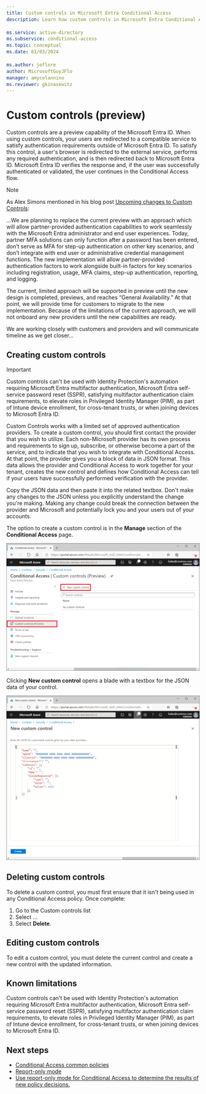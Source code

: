 ```yaml
---
title: Custom controls in Microsoft Entra Conditional Access
description: Learn how custom controls in Microsoft Entra Conditional Access work.

ms.service: active-directory
ms.subservice: conditional-access
ms.topic: conceptual
ms.date: 01/03/2024

ms.author: joflore
author: MicrosoftGuyJFlo
manager: amycolannino
ms.reviewer: gkinasewitz
---
```

# Custom controls (preview)

Custom controls are a preview capability of the Microsoft Entra ID. When using custom controls, your users are redirected to a compatible service to satisfy authentication requirements outside of Microsoft Entra ID. To satisfy this control, a user's browser is redirected to the external service, performs any required authentication, and is then redirected back to Microsoft Entra ID. Microsoft Entra ID verifies the response and, if the user was successfully authenticated or validated, the user continues in the Conditional Access flow.

> [!NOTE]
> As Alex Simons mentioned in his blog post [Upcoming changes to Custom Controls](https://techcommunity.microsoft.com/t5/microsoft-entra-azure-ad-blog/upcoming-changes-to-custom-controls/ba-p/1144696):
>
> ...We are planning to replace the current preview with an approach which will allow partner-provided authentication capabilities to work seamlessly with the Microsoft Entra administrator and end user experiences. Today, partner MFA solutions can only function after a password has been entered, don’t serve as MFA for step-up authentication on other key scenarios, and don’t integrate with end user or administrative credential management functions. The new implementation will allow partner-provided authentication factors to work alongside built-in factors for key scenarios including registration, usage, MFA claims, step-up authentication, reporting, and logging.
>
> The current, limited approach will be supported in preview until the new design is completed, previews, and reaches “General Availability.” At that point, we will provide time for customers to migrate to the new implementation. Because of the limitations of the current approach, we will not onboard any new providers until the new capabilities are ready.
>
> We are working closely with customers and providers and will communicate timeline as we get closer...

## Creating custom controls

> [!IMPORTANT]
> Custom controls can't be used with Identity Protection's automation requiring Microsoft Entra multifactor authentication, Microsoft Entra self-service password reset (SSPR), satisfying multifactor authentication claim requirements, to elevate roles in Privileged Identity Manager (PIM), as part of Intune device enrollment, for cross-tenant trusts, or when joining devices to Microsoft Entra ID.

Custom Controls works with a limited set of approved authentication providers. To create a custom control, you should first contact the provider that you wish to utilize. Each non-Microsoft provider has its own process and requirements to sign up, subscribe, or otherwise become a part of the service, and to indicate that you wish to integrate with Conditional Access. At that point, the provider gives you a block of data in JSON format. This data allows the provider and Conditional Access to work together for your tenant, creates the new control and defines how Conditional Access can tell if your users have successfully performed verification with the provider.

Copy the JSON data and then paste it into the related textbox. Don't make any changes to the JSON unless you explicitly understand the change you're making. Making any change could break the connection between the provider and Microsoft and potentially lock you and your users out of your accounts.

The option to create a custom control is in the **Manage** section of the **Conditional Access** page.

![Custom controls interface in Conditional Access](./media/controls/custom-controls-conditional-access.png)

Clicking **New custom control** opens a blade with a textbox for the JSON data of your control.  

![New custom control](./media/controls/new-custom-controls-conditional-access.png)

## Deleting custom controls

To delete a custom control, you must first ensure that it isn't being used in any Conditional Access policy. Once complete:

1. Go to the Custom controls list
1. Select …  
1. Select **Delete**.

## Editing custom controls

To edit a custom control, you must delete the current control and create a new control with the updated information.

## Known limitations

Custom controls can't be used with Identity Protection's automation requiring Microsoft Entra multifactor authentication, Microsoft Entra self-service password reset (SSPR), satisfying multifactor authentication claim requirements, to elevate roles in Privileged Identity Manager (PIM), as part of Intune device enrollment, for cross-tenant trusts, or when joining devices to Microsoft Entra ID.

## Next steps

- [Conditional Access common policies](concept-conditional-access-policy-common.md)
- [Report-only mode](concept-conditional-access-report-only.md)
- [Use report-only mode for Conditional Access to determine the results of new policy decisions.](concept-conditional-access-report-only.md)
